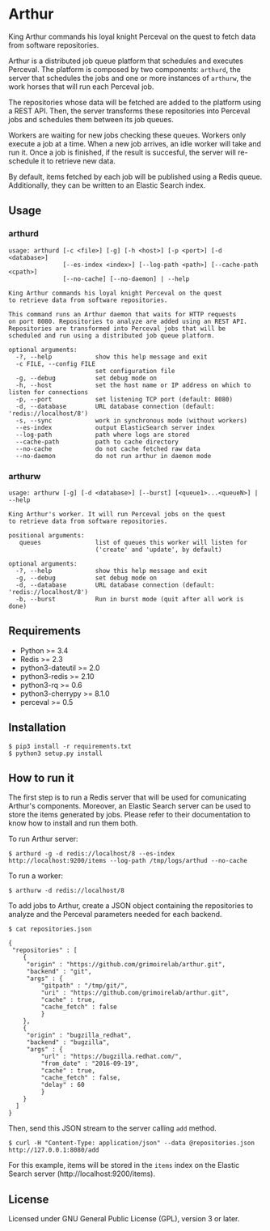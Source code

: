 # Arthur

King Arthur commands his loyal knight Perceval on the quest to fetch
data from software repositories.

Arthur is a distributed job queue platform that schedules and executes
Perceval. The platform is composed by two components: `arthurd`, the server
that schedules the jobs and one or more instances of `arthurw`, the work horses
that will run each Perceval job.

The repositories whose data will be fetched are added to the
platform using a REST API. Then, the server transforms these repositories into
Perceval jobs and schedules them between its job queues.

Workers are waiting for new jobs checking these queues. Workers only execute
a job at a time. When a new job arrives, an idle worker will take and run
it. Once a job is finished, if the result is succesful, the server will
re-schedule it to retrieve new data.

By default, items fetched by each job will be published using a Redis queue.
Additionally, they can be written to an Elastic Search index.


## Usage

### arthurd
```
usage: arthurd [-c <file>] [-g] [-h <host>] [-p <port>] [-d <database>]
               [--es-index <index>] [--log-path <path>] [--cache-path <cpath>]
               [--no-cache] [--no-daemon] | --help

King Arthur commands his loyal knight Perceval on the quest
to retrieve data from software repositories.

This command runs an Arthur daemon that waits for HTTP requests
on port 8080. Repositories to analyze are added using an REST API.
Repositories are transformed into Perceval jobs that will be
scheduled and run using a distributed job queue platform.

optional arguments:
  -?, --help            show this help message and exit
  -c FILE, --config FILE
                        set configuration file
  -g, --debug           set debug mode on
  -h, --host            set the host name or IP address on which to listen for connections
  -p, --port            set listening TCP port (default: 8080)
  -d, --database        URL database connection (default: 'redis://localhost/8')
  -s, --sync            work in synchronous mode (without workers)
  --es-index            output ElasticSearch server index
  --log-path            path where logs are stored
  --cache-path          path to cache directory
  --no-cache            do not cache fetched raw data
  --no-daemon           do not run arthur in daemon mode
```

### arthurw
```
usage: arthurw [-g] [-d <database>] [--burst] [<queue1>...<queueN>] | --help

King Arthur's worker. It will run Perceval jobs on the quest
to retrieve data from software repositories.

positional arguments:
   queues               list of queues this worker will listen for
                        ('create' and 'update', by default)

optional arguments:
  -?, --help            show this help message and exit
  -g, --debug           set debug mode on
  -d, --database        URL database connection (default: 'redis://localhost/8')
  -b, --burst           Run in burst mode (quit after all work is done)
```

## Requirements

* Python >= 3.4
* Redis >= 2.3
* python3-dateutil >= 2.0
* python3-redis >= 2.10
* python3-rq >= 0.6
* python3-cherrypy >= 8.1.0
* perceval >= 0.5

## Installation

```
$ pip3 install -r requirements.txt
$ python3 setup.py install
```

## How to run it

The first step is to run a Redis server that will be used for comunicating
Arthur's components. Moreover, an Elastic Search server can be used to store
the items generated by jobs. Please refer to their documentation to know how to
install and run them both.

To run Arthur server:
```
$ arthurd -g -d redis://localhost/8 --es-index http://localhost:9200/items --log-path /tmp/logs/arthud --no-cache
```

To run a worker:

```
$ arthurw -d redis://localhost/8
```

To add jobs to Arthur, create a JSON object containing the repositories
to analyze and the Perceval parameters needed for each backend.

```
$ cat repositories.json

{
 "repositories" : [
    {
     "origin" : "https://github.com/grimoirelab/arthur.git",
     "backend" : "git",
     "args" : {
         "gitpath" : "/tmp/git/",
         "uri" : "https://github.com/grimoirelab/arthur.git",
         "cache" : true,
         "cache_fetch" : false
         }
    },
    {
     "origin" : "bugzilla_redhat",
     "backend" : "bugzilla",
     "args" : {
         "url" : "https://bugzilla.redhat.com/",
         "from_date" : "2016-09-19",
         "cache" : true,
         "cache_fetch" : false,
         "delay" : 60
         }
    }
  ]
}
```

Then, send this JSON stream to the server calling `add` method.

```
$ curl -H "Content-Type: application/json" --data @repositories.json http://127.0.0.1:8080/add
```

For this example, items will be stored in the `items` index on the
Elastic Search server (http://localhost:9200/items).


## License

Licensed under GNU General Public License (GPL), version 3 or later.
